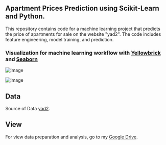 ## Apartment Prices Prediction using Scikit-Learn and Python.

This repository contains code for a machine learning project that predicts the price of apartments for sale on the website "yad2". The code includes feature engineering, model training, and prediction. 

### Visualization for machine learning workflow with [Yellowbrick](https://www.scikit-yb.org/en/latest/quickstart.html) and [Seaborn](https://seaborn.pydata.org/)

![image](https://github.com/user-attachments/assets/b3c0a308-9ad5-4a92-a45b-43838aab3c8e)


![image](https://github.com/user-attachments/assets/29c500ba-a798-4082-85d5-a153eb695276)


## Data
Source of Data [yad2](https://www.yad2.co.il/realestate/forsale).

## View 

For view data preparation and analysis, go to my [Google Drive](https://drive.google.com/drive/folders/10yXXUNWLxDJ_EJGQZr8jHVhlsDycek6o?usp=sharing).


